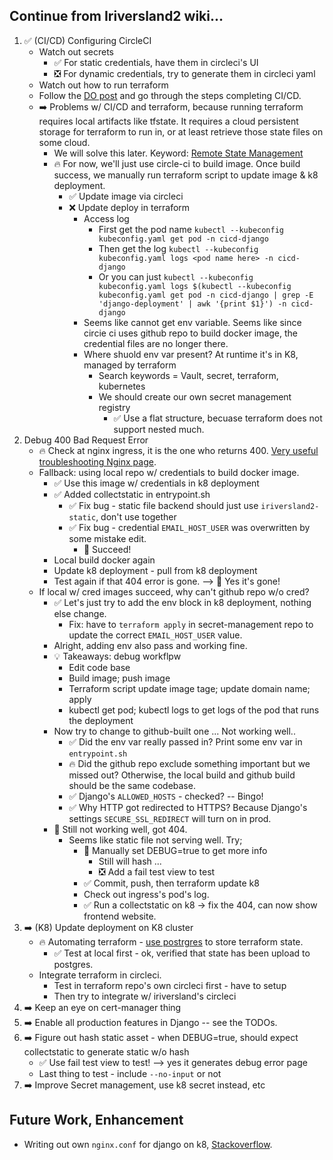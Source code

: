 ## Continue from Iriversland2 wiki...

1. ️✅ (CI/CD) Configuring CircleCI
    - Watch out secrets
        - ✅ For static  credentials, have them in circleci's UI
        - ❎ For dynamic credentials, try to generate them in circleci yaml
    - Watch out how to run terraform
    - Follow the [DO post](https://www.digitalocean.com/community/tutorials/how-to-automate-deployments-to-digitalocean-kubernetes-with-circleci) and go through the steps completing CI/CD.
    - ➡️ Problems w/ CI/CD and terraform, because running terraform requires local artifacts like tfstate. It requires a cloud persistent storage for terraform to run in, or at least retrieve those state files on some cloud.
        - We will solve this later. Keyword: [Remote State Management](https://www.hashicorp.com/blog/introducing-terraform-cloud-remote-state-management)
        - 🔥 For now, we'll just use circle-ci to build image. Once build success, we manually run terraform script to update image & k8 deployment.
            - ✅ Update image via circleci
            - ❌ Update deploy in terraform
                - Access log
                    - First get the pod name `kubectl --kubeconfig kubeconfig.yaml get pod -n cicd-django`
                    - Then get the log `kubectl --kubeconfig kubeconfig.yaml logs <pod name here> -n cicd-django`
                    - Or you can just `kubectl --kubeconfig kubeconfig.yaml logs $(kubectl --kubeconfig kubeconfig.yaml get pod -n cicd-django | grep -E 'django-deployment' | awk '{print $1}') -n cicd-django`
                - Seems like cannot get env variable. Seems like since circie ci uses github repo to build docker image, the credential files are no longer there.
                - Where shuold env var present? At runtime it's in K8, managed by terraform
                    - Search keywords = Vault, secret, terraform, kubernetes
                    - We should create our own secret management registry
                        - ✅ Use a flat structure, becuase terraform does not support nested much.
1. Debug 400 Bad Request Error
    - 🔥 Check at nginx ingress, it is the one who returns 400. [Very useful troubleshooting Nginx page](https://github.com/kubernetes/ingress-nginx/blob/master/docs/troubleshooting.md#troubleshooting).
    - Fallback: using local repo w/ credentials to build docker image.
        - ✅ Use this image w/ credentials in k8 deployment
        - ✅ Added collectstatic in entrypoint.sh
            - ✅ Fix bug - static file backend should just use `iriversland2-static`, don't use together 
            - ✅ Fix bug - credential `EMAIL_HOST_USER` was overwritten by some mistake edit.
                - 🎉 Succeed!
        -  Local build docker again
        - Update k8 deployment - pull from k8 deployment
        - Test again if that 404 error is gone. --> 🎉 Yes it's gone!
    - If local w/ cred images succeed, why can't github repo w/o cred?
        - ✅ Let's just try to add the env block in k8 deployment, nothing else change.
            - Fix: have to `terraform apply` in secret-management repo to update the correct `EMAIL_HOST_USER` value.
        - Alright, adding env also pass and working fine.
        - 💡 Takeaways: debug workflpw
            - Edit code base
            - Build image; push image
            - Terraform script update image tage; update domain name; apply
            - kubectl get pod; kubectl logs to get logs of the pod that runs the deployment
        - Now try to change to github-built one ... Not working well..
            - ✅ Did the env var really passed in? Print some env var in `entrypoint.sh`
            - 🔥 Did the github repo exclude something important but we missed out? Otherwise, the local build and github build should be the same codebase.
            - ✅ Django's `ALLOWED_HOSTS` - checked? -- Bingo!
            - ✅ Why HTTP got redirected to HTTPS? Because Django's settings `SECURE_SSL_REDIRECT` will turn on in prod.
        - 🛑 Still not working well, got 404.
            - Seems like static file not serving well. Try;
                - 🛑 Manually set DEBUG=true to get more info
                    - Still will hash ...
                    - ❎ Add a fail test view to test
                - ✅ Commit, push, then terraform update k8
                - Check out ingress's pod's log.
                - ✅ Run a collectstatic on k8 -> fix the 404, can now show frontend website.
1. ➡️ (K8) Update deployment on K8 cluster
    - 🔥 Automating terraform - [use postrgres](https://www.terraform.io/docs/backends/types/pg.html) to store terraform state.
        - ✅ Test at local first - ok, verified that state has been upload to postgres.
    - Integrate terraform in circleci.
        - Test in terraform repo's own circleci first - have to setup
        - Then try to integrate w/ iriversland's circleci
1. ➡️ Keep an eye on cert-manager thing
1. ➡️ Enable all production features in Django -- see the TODOs.
1. ➡️ Figure out hash static asset - when DEBUG=true, should expect collectstatic to generate static w/o hash
    - ✅ Use fail test view to test! --> yes it generates debug error page
    - Last thing to test - include `--no-input`  or not
1. ➡️ Improve Secret management, use k8 secret instead, etc

## Future Work, Enhancement

- Writing out own `nginx.conf` for django on k8, [Stackoverflow](https://stackoverflow.com/a/12801120/9814131).